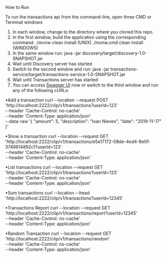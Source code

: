 How to Run

To run the transactions api from the command-line, open three CMD or Terminal windows

1. In each window, change to the directory where you cloned this repo.
2. In the first window, build the application using the corresponding command:
    ./mvnw clean install (UNIX)
    ./mvnw.cmd clean install (WINDOWS)
3. In the same window run: java -jar discovery/target/discovery-1.0-SNAPSHOT.jar
4. Wait until Discovery server has started
5. Switch to the second window and run: java -jar transactions-service/target/transactions-service-1.0-SNAPSHOT.jar
6. Wait until Transactions server has started
7. You can access [Swagger UI](http://localhost:2222/swagger-ui) now or switch to the third window and run any of the following cURLs:

•Add a transaction
curl --location --request POST 'http://localhost:2222/clip/v1/transactions?userId=123' \
--header 'Cache-Control: no-cache' \
--header 'Content-Type: application/json' \
--data-raw '{
	"amount": 5,
	"description": "Ivan Nieves",
	"date": "2019-11-17"
}'

•Show a transaction
curl --location --request GET 'http://localhost:2222/clip/v1/transactions/e5e17172-08de-4ed4-8e0f-3749814892c1?userId=123' \
--header 'Cache-Control: no-cache' \
--header 'Content-Type: application/json'

•List transactions
curl --location --request GET 'http://localhost:2222/clip/v1/transactions?userId=123' \
--header 'Cache-Control: no-cache' \
--header 'Content-Type: application/json'

•Sum transactions
curl --location --head 'http://localhost:2222/clip/v1/transactions?userId=12345'

•Transactions Report
curl --location --request GET 'http://localhost:2222/clip/v1/transactions/report?userId=12345' \
--header 'Cache-Control: no-cache' \
--header 'Content-Type: application/json'

•Random Transaction
curl --location --request GET 'http://localhost:2222/clip/v1/transactions/random' \
--header 'Cache-Control: no-cache' \
--header 'Content-Type: application/json'


